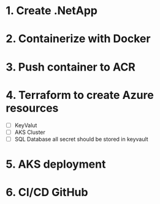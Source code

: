 # 1. Create .NetApp

# 2. Containerize with Docker

# 3. Push container to ACR

# 4. Terraform to create Azure resources 
 - [ ] KeyValut
 - [ ] AKS Cluster
 - [ ] SQL Database
 all secret should be stored in keyvault

# 5. AKS deployment 

# 6. CI/CD GitHub